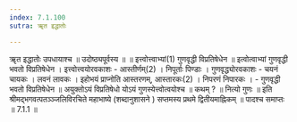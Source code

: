 ```yaml
---
index: 7.1.100
sutra: ॠत इद्धातोः

---
```

ॠत इद्धातोः उपधायाश्च ॥ उदोष्ठ्यपूर्वस्य ॥ ॥ इत्त्वोत्त्वाभ्यां(1) गुणवृद्धी विप्रतिषेधेन ॥ इत्वोत्वाभ्यां गुणवृद्धी भवतो विप्रतिषेधेन । इत्त्वोत्त्वयोरवकाशः - आस्तीर्णम्(2) । निपूर्ताः पिण्डाः । गुणवृद्ध्योरवकाशः - चयनं चायकः । लवनं लावकः । इहोभयं प्राप्नोति आस्तरणम्, आस्तारकः(2) । निपरणं निपारकः ।  -  गुणवृद्धी भवतो विप्रतिषेधेन ॥ अयुक्तोऽयं विप्रतिषेधो योऽयं गुणस्येत्त्वोत्वयोश्च ॥ कथम् ? ॥ नित्यो गुणः ॥ इति श्रीमद्भगवत्पतञ्ञ्जलिविरचिते महाभाष्ये (शब्दानुशासने ) सप्तमस्य प्रथमे द्वितीयमाह्निकम् ॥ पादश्च समाप्तः ॥ 7.1.1 ॥